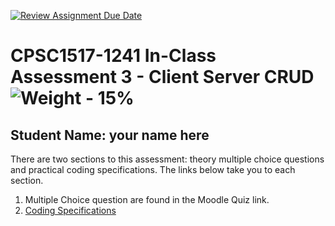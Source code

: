 [![Review Assignment Due Date](https://classroom.github.com/assets/deadline-readme-button-22041afd0340ce965d47ae6ef1cefeee28c7c493a6346c4f15d667ab976d596c.svg)](https://classroom.github.com/a/JD4Z_MMI)
# CPSC1517-1241 In-Class Assessment 3 - Client Server CRUD ![Weight - 15%](https://img.shields.io/badge/Weight-15%20%25%20-darkgreen?logo=OpenAPI-Initiative&style=for-the-badge)

## Student Name: your name here

There are two sections to this assessment: theory multiple choice questions and practical coding specifications. The links below take you to each section.

1. Multiple Choice question are found in the Moodle Quiz link.
1. [Coding Specifications](./Specs/Coding.md)

